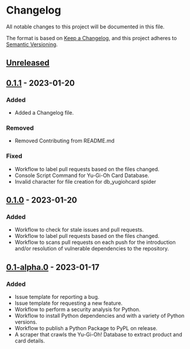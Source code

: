 # Changelog

All notable changes to this project will be documented in this file.

The format is based on [Keep a Changelog](https://keepachangelog.com/en/1.0.0/),
and this project adheres to [Semantic Versioning](https://semver.org/spec/v2.0.0.html).

## [Unreleased]

## [0.1.1] - 2023-01-20

### Added 

- Added a Changelog file.

### Removed

- Removed Contributing from README.md

### Fixed

- Workflow to label pull requests based on the files changed.
- Console Script Command for Yu-Gi-Oh Card Database.
- Invalid character for file creation for db_yugiohcard spider

## [0.1.0] - 2023-01-20

### Added

- Workflow to check for stale issues and pull requests.
- Workflow to label pull requests based on the files changed.
- Workflow to scans pull requests on each push for the introduction and/or resolution of vulnerable dependencies to the repository.

## [0.1-alpha.0] - 2023-01-17

### Added

- Issue template for reporting a bug.
- Issue template for requesting a new feature.
- Workflow to perform a security analysis for Python.
- Workflow to install Python dependencies and with a variety of Python versions.
- Workflow to publish a Python Package to PyPL on release.
- A scraper that crawls the Yu-Gi-Oh! Database to extract product and card details.

[unreleased]: https://github.com/albert-marrero/Yu-Gi-Oh-Scraper/compare/0.1.1...HEAD
[0.1.1]: https://github.com/albert-marrero/Yu-Gi-Oh-Scraper/compare/0.1.0...0.1.1
[0.1.0]: https://github.com/albert-marrero/Yu-Gi-Oh-Scraper/compare/0.1-alpha.0...0.1.0
[0.1-alpha.0]: https://github.com/albert-marrero/Yu-Gi-Oh-Scraper/releases/tag/0.1-alpha.0